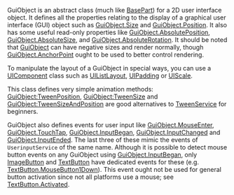 GuiObject is an abstract class (much like [BasePart](https://create.roblox.com/docs/reference/engine/classes/BasePart)) for a 2D user interface
object. It defines all the properties relating to the display of a graphical
user interface (GUI) object such as [GuiObject.Size](https://create.roblox.com/docs/reference/engine/classes/GuiObject#Size) and [GuiObject.Position](https://create.roblox.com/docs/reference/engine/classes/GuiObject#Position).
It also has some useful read-only properties like
[GuiObject.AbsolutePosition](https://create.roblox.com/docs/reference/engine/classes/GuiObject#AbsolutePosition), [GuiObject.AbsoluteSize](https://create.roblox.com/docs/reference/engine/classes/GuiObject#AbsoluteSize), and
[GuiObject.AbsoluteRotation](https://create.roblox.com/docs/reference/engine/classes/GuiObject#AbsoluteRotation). It should be noted that [GuiObject](https://create.roblox.com/docs/reference/engine/classes/GuiObject) can have
negative sizes and render normally, though [GuiObject.AnchorPoint](https://create.roblox.com/docs/reference/engine/classes/GuiObject#AnchorPoint) ought to be
used to better control rendering.

To manipulate the layout of a GuiObject in special ways, you can use a
[UIComponent](https://create.roblox.com/docs/reference/engine/classes/UIComponent) class such as [UIListLayout](https://create.roblox.com/docs/reference/engine/classes/UIListLayout), [UIPadding](https://create.roblox.com/docs/reference/engine/classes/UIPadding) or [UIScale](https://create.roblox.com/docs/reference/engine/classes/UIScale).

This class defines very simple animation methods: [GuiObject:TweenPosition](https://create.roblox.com/docs/reference/engine/classes/GuiObject#TweenPosition),
[GuiObject:TweenSize](https://create.roblox.com/docs/reference/engine/classes/GuiObject#TweenSize) and [GuiObject:TweenSizeAndPosition](https://create.roblox.com/docs/reference/engine/classes/GuiObject#TweenSizeAndPosition) are good
alternatives to [TweenService](https://create.roblox.com/docs/reference/engine/classes/TweenService) for beginners.

GuiObject also defines events for user input like [GuiObject.MouseEnter](https://create.roblox.com/docs/reference/engine/classes/GuiObject#MouseEnter),
[GuiObject.TouchTap](https://create.roblox.com/docs/reference/engine/classes/GuiObject#TouchTap), [GuiObject.InputBegan](https://create.roblox.com/docs/reference/engine/classes/GuiObject#InputBegan), [GuiObject.InputChanged](https://create.roblox.com/docs/reference/engine/classes/GuiObject#InputChanged) and
[GuiObject.InputEnded](https://create.roblox.com/docs/reference/engine/classes/GuiObject#InputEnded). The last three of these mimic the events of
`UserinputService` of the same name. Although it is possible to detect mouse
button events on any GuiObject using [GuiObject.InputBegan](https://create.roblox.com/docs/reference/engine/classes/GuiObject#InputBegan), only
[ImageButton](https://create.roblox.com/docs/reference/engine/classes/ImageButton) and [TextButton](https://create.roblox.com/docs/reference/engine/classes/TextButton) have dedicated events for these (e.g.
[TextButton.MouseButton1Down](https://create.roblox.com/docs/reference/engine/classes/TextButton#MouseButton1Down)). This event ought not be used for general
button activation since not all platforms use a mouse; see
[TextButton.Activated](https://create.roblox.com/docs/reference/engine/classes/TextButton#Activated).